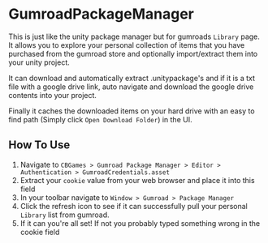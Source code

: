 # GumroadPackageManager
This is just like the unity package manager but for gumroads `Library` page. It allows you to explore your personal collection of items that you have purchased from the gumroad store and optionally import/extract them into your unity project. 

It can download and automatically extract .unitypackage's and if it is a txt file with a google drive link, auto navigate and download the google drive contents into your project. 

Finally it caches the downloaded items on your hard drive with an easy to find path (Simply click `Open Download Folder`) in the UI.

## How To Use
 1. Navigate to `CBGames > Gumroad Package Manager > Editor > Authentication > GumroadCredentials.asset`
 2. Extract your `cookie` value from your web browser and place it into this field
 3. In your toolbar navigate to `Window > Gumroad > Package Manager`
 4. Click the refresh icon to see if it can successfully pull your personal `Library` list from gumroad.
 5. If it can you're all set! If not you probably typed something wrong in the cookie field
